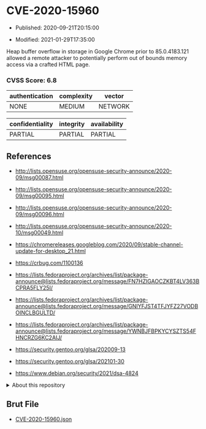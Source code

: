 # CVE-2020-15960

- Published: 2020-09-21T20:15:00

- Modified: 2021-01-29T17:35:00

Heap buffer overflow in storage in Google Chrome prior to 85.0.4183.121 allowed a remote attacker to potentially perform out of bounds memory access via a crafted HTML page.

### CVSS Score: **6.8**

| authentication | complexity | vector |
| --- | --- | --- |
| NONE | MEDIUM | NETWORK |

| confidentiality | integrity | availability |
| --- | --- | --- |
| PARTIAL | PARTIAL | PARTIAL |

## References

* http://lists.opensuse.org/opensuse-security-announce/2020-09/msg00087.html

* http://lists.opensuse.org/opensuse-security-announce/2020-09/msg00095.html

* http://lists.opensuse.org/opensuse-security-announce/2020-09/msg00096.html

* http://lists.opensuse.org/opensuse-security-announce/2020-10/msg00049.html

* https://chromereleases.googleblog.com/2020/09/stable-channel-update-for-desktop_21.html

* https://crbug.com/1100136

* https://lists.fedoraproject.org/archives/list/package-announce@lists.fedoraproject.org/message/FN7HZIGAOCZKBT4LV363BCPRA5FLY25I/

* https://lists.fedoraproject.org/archives/list/package-announce@lists.fedoraproject.org/message/GNIYFJST4TFJYFZ27VODBOINCLBGULTD/

* https://lists.fedoraproject.org/archives/list/package-announce@lists.fedoraproject.org/message/YWNBJFBPKYCYSZTS54FHNCRZG6KC2AIJ/

* https://security.gentoo.org/glsa/202009-13

* https://security.gentoo.org/glsa/202101-30

* https://www.debian.org/security/2021/dsa-4824

<details>
<summary>About this repository</summary> 

  This repository is part of the project [Live Hack CVE](https://github.com/Live-Hack-CVE). Main website can be found [www.live-hack.org](https://www.live-hack.org) 
  
  Made by [Sn0wAlice](https://github.com/Sn0wAlice) for the people that care about security and need to have a feed of the latest CVEs. Hope you enjoy it, don't forget to star the repo and follow me on [Twitter](https://twitter.com/Sn0wAlice) and [Github](https://github.com/Sn0wAlice). And that is my [personnal website](https://www.alice-snow.me/)

  - [Home Page](https://github.com/Live-Hack-CVE)
  - [Framework](https://github.com/Live-Hack-CVE/cve-framework)
  - [CVE database](https://github.com/Live-Hack-CVE/full_database)
  - [Changelog](https://github.com/Live-Hack-CVE/Changelog)
</details>

## Brut File

* [CVE-2020-15960.json](https://raw.githubusercontent.com/Live-Hack-CVE/full_database/main/cves/2020/CVE-2020-15960.json)

